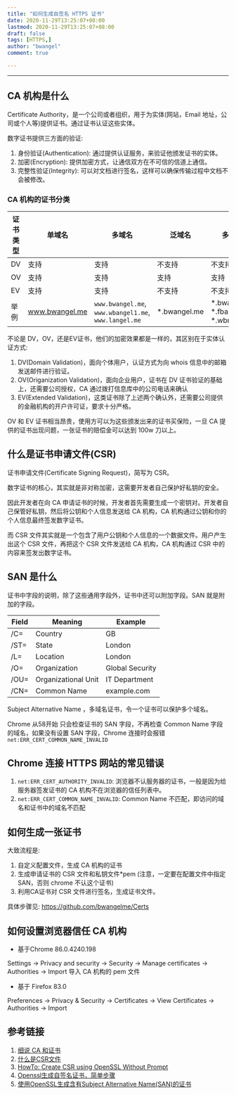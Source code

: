 ```yaml
---
title: "如何生成自签名 HTTPS 证书"
date: 2020-11-29T13:25:07+08:00
lastmod: 2020-11-29T13:25:07+08:00
draft: false
tags: [HTTPS,]
author: "bwangel"
comment: true

---
```


<!--more-->
---

## CA 机构是什么

Certificate Authority，是一个公司或者组织，用于为实体(网站，Email 地址，公司或个人等)提供证书。通过证书认证这些实体。

数字证书提供三方面的验证:

1. 身份验证(Authentication): 通过提供认证服务，来验证他颁发证书的实体。
2. 加密(Encryption): 提供加密方式，让通信双方在不可信的信道上通信。
3. 完整性验证(Integrity): 可以对文档进行签名，这样可以确保传输过程中文档不会被修改。

### CA 机构的证书分类

证书类型|单域名|多域名|泛域名|多泛域名
---|---|---|---|---
DV|支持|支持|不支持|不支持
OV|支持|支持|支持|支持
EV|支持|支持|不支持|不支持
举例|www.bwangel.me|`www.bwangel.me`, `www.wbangel1.me`, `www.langel.me`|\*.bwangel.me|\*.bwangel.me, \*.fbangel2.me, \*.wbngel.me

不论是 DV，OV，还是EV证书，他们的加密效果都是一样的，其区别在于实体认证方式:

1. DV(Domain Validation)，面向个体用户，认证方式为向 whois 信息中的邮箱发送邮件进行验证。
2. OV(Origanization Validation)，面向企业用户，证书在 DV 证书验证的基础上，还需要公司授权，CA 通过拨打信息库中的公司电话来确认
3. EV(Extended Validation)，这类证书除了上述两个确认外，还需要公司提供的金融机构的开户许可证，要求十分严格。

OV 和 EV 证书相当昂贵，使用方可以为这些颁发出来的证书买保险，一旦 CA 提供的证书出现问题，一张证书的赔偿金可以达到 100w 刀以上。

## 什么是证书申请文件(CSR)

证书申请文件(Certificate Signing Request)，简写为 CSR。

数字证书的核心，其实就是非对称加密，这需要开发者自己保护好私钥的安全。

因此开发者在向 CA 申请证书的时候，开发者首先需要生成一个密钥对。开发者自己保管好私钥，然后将公钥和个人信息发送给 CA 机构，CA 机构通过公钥和你的个人信息最终签发数字证书。

而 CSR 文件其实就是一个包含了用户公钥和个人信息的一个数据文件。用户产生出这个 CSR 文件，再把这个 CSR 文件发送给 CA 机构，CA 机构通过 CSR 中的内容来签发出数字证书。

## SAN 是什么

证书中字段的说明，除了这些通用字段外，证书中还可以附加字段。SAN 就是附加的字段。

Field|Meaning|Example
---|---|---
/C=|Country|GB
/ST=|State|London
/L=|Location|London
/O=|Organization|Global Security
/OU=|Organizational Unit|IT Department
/CN=|Common Name|example.com

Subject Alternative Name ，多域名证书，令一个证书可以保护多个域名。

Chrome 从58开始 只会检查证书的 SAN 字段，不再检查 Common Name 字段的域名，如果没有设置 SAN 字段，Chrome 连接时会报错 `net:ERR_CERT_COMMON_NAME_INVALID`

## Chrome 连接 HTTPS 网站的常见错误

1. `net:ERR_CERT_AUTHORITY_INVALID`: 浏览器不认服务器的证书，一般是因为给服务器签发证书的 CA 机构不在浏览器的信任列表中。
2. `net:ERR_CERT_COMMON_NAME_INVALID`: Common Name 不匹配，即访问的域名和证书中的域名不匹配

## 如何生成一张证书

大致流程是:

1. 自定义配置文件，生成 CA 机构的证书
2. 生成申请证书的 CSR 文件和私钥文件\*pem (注意，一定要在配置文件中指定 SAN，否则 chrome 不认这个证书)
3. 利用CA证书对 CSR 文件进行签名，生成证书文件。

具体步骤见: https://github.com/bwangelme/Certs

## 如何设置浏览器信任 CA 机构

+ 基于Chrome 86.0.4240.198

Settings -> Privacy and security -> Security -> Manage certificates -> Authorities -> Import 导入 CA 机构的 pem 文件

+ 基于 Firefox 83.0

Preferences -> Privacy & Security -> Certificates -> View Certificates -> Authorities -> Import

## 参考链接

1. [细说 CA 和证书](https://www.barretlee.com/blog/2016/04/24/detail-about-ca-and-certs/)
2. [什么是CSR文件](https://www.jianshu.com/p/66d84ca65f41)
3. [HowTo: Create CSR using OpenSSL Without Prompt](https://www.shellhacks.com/create-csr-openssl-without-prompt-non-interactive/)
4. [Openssl生成自签名证书，简单步骤](https://ningyu1.github.io/site/post/51-ssl-cert/)
5. [使用OpenSSL生成含有Subject Alternative Name(SAN)的证书](http://blog.ideawand.com/2017/11/22/build-certificate-that-support-Subject-Alternative-Name-SAN/)
